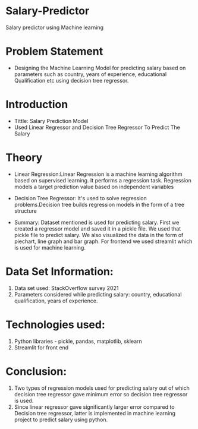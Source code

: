 # Salary-Predictor
Salary predictor using Machine learning

# Problem Statement

- Designing the Machine Learning Model for predicting salary based on parameters such as country, years of experience, educational Qualification etc using decision tree regressor.


# Introduction
- Tittle: Salary Prediction Model
- Used Linear Regressor and  Decision Tree Regressor To Predict The Salary

# Theory
- Linear Regression:Linear Regression is a machine learning algorithm based on supervised learning. It performs a regression task. Regression models a target prediction value based on independent variables 

- Decision Tree Regressor: It's used to solve regression problems.Decision tree builds regression  models in the form of a tree structure

- Summary: Dataset mentioned is used for predicting salary. First we created a regressor model and saved it in a pickle file. We used that pickle file to predict salary. We also visualized the data in the form of piechart, line graph and bar graph. For frontend we used streamlit which is used for machine learning.
 

# Data Set Information: 
1. Data set used: StackOverflow survey 2021
2. Parameters considered while predicting salary: country, educational qualification, years of experience.

# Technologies used:
1. Python libraries - pickle, pandas, matplotlib, sklearn
2. Streamlit for front end

# Conclusion: 
1. Two types of regression models used for predicting salary out of which decision tree regressor gave minimum error so decision tree regressor is used.
2. Since linear regressor gave significantly larger error compared to Decision tree regressor, latter is implemented in machine learning project to predict salary using python.
